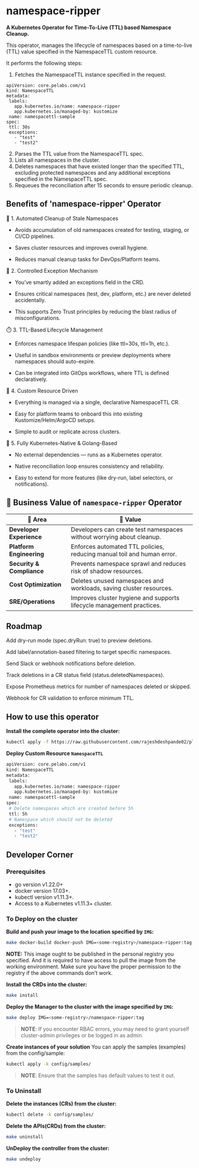 # namespace-ripper

**A Kubernetes Operator for Time-To-Live (TTL) based Namespace Cleanup.**
 
 This operator, manages the lifecycle of namespaces based on a
 time-to-live (TTL) value specified in the NamespaceTTL custom resource.

 It performs the following steps:
 1. Fetches the NamespaceTTL instance specified in the request.
 ```
 apiVersion: core.pelabs.com/v1
kind: NamespaceTTL
metadata:
  labels:
    app.kubernetes.io/name: namespace-ripper
    app.kubernetes.io/managed-by: kustomize
  name: namespacettl-sample
spec:
  ttl: 30s
  exceptions:
    - "test"
    - "test2"

 ```
 2. Parses the TTL value from the NamespaceTTL spec.
 3. Lists all namespaces in the cluster.
 4. Deletes namespaces that have existed longer than the specified TTL,
    excluding protected namespaces and any additional exceptions specified
    in the NamespaceTTL spec.
 5. Requeues the reconciliation after 15 seconds to ensure periodic cleanup.


## Benefits of 'namespace-ripper' Operator

🧹 1. Automated Cleanup of Stale Namespaces
- Avoids accumulation of old namespaces created for testing, staging, or CI/CD pipelines.

- Saves cluster resources and improves overall hygiene.

- Reduces manual cleanup tasks for DevOps/Platform teams.

🔐 2. Controlled Exception Mechanism
- You’ve smartly added an exceptions field in the CRD.

- Ensures critical namespaces (test, dev, platform, etc.) are never deleted accidentally.

- This supports Zero Trust principles by reducing the blast radius of misconfigurations.

⏱️ 3. TTL-Based Lifecycle Management
- Enforces namespace lifespan policies (like ttl=30s, ttl=1h, etc.).

- Useful in sandbox environments or preview deployments where namespaces should auto-expire.

- Can be integrated into GitOps workflows, where TTL is defined declaratively.

🧩 4. Custom Resource Driven
- Everything is managed via a single, declarative NamespaceTTL CR.

- Easy for platform teams to onboard this into existing Kustomize/Helm/ArgoCD setups.

- Simple to audit or replicate across clusters.

🧠 5. Fully Kubernetes-Native & Golang-Based
- No external dependencies — runs as a Kubernetes operator.

- Native reconciliation loop ensures consistency and reliability.

- Easy to extend for more features (like dry-run, label selectors, or notifications).

## 🏢 Business Value of `namespace-ripper` Operator

| 💼 Area                  | 🌟 Value                                                                 |
|--------------------------|---------------------------------------------------------------------------|
| **Developer Experience** | Developers can create test namespaces without worrying about cleanup.     |
| **Platform Engineering** | Enforces automated TTL policies, reducing manual toil and human error.    |
| **Security & Compliance**| Prevents namespace sprawl and reduces risk of shadow resources.           |
| **Cost Optimization**    | Deletes unused namespaces and workloads, saving cluster resources.        |
| **SRE/Operations**       | Improves cluster hygiene and supports lifecycle management practices.     |

## Roadmap

Add dry-run mode (spec.dryRun: true) to preview deletions.

Add label/annotation-based filtering to target specific namespaces.

Send Slack or webhook notifications before deletion.

Track deletions in a CR status field (status.deletedNamespaces).

Expose Prometheus metrics for number of namespaces deleted or skipped.

Webhook for CR validation to enforce minimum TTL.

## How to use this operator

**Install the complete operator into the cluster:**

```sh
kubectl apply -f https://raw.githubusercontent.com/rajeshdeshpande02/platform-engineering-labs/refs/heads/main/k8s-operators/namespace-ripper/operator-install.yaml
```
**Deploy Custom Resource `NamespaceTTL`**

```sh
apiVersion: core.pelabs.com/v1
kind: NamespaceTTL
metadata:
 labels:
   app.kubernetes.io/name: namespace-ripper
   app.kubernetes.io/managed-by: kustomize
 name: namespacettl-sample
spec:
 # Delete namespaces which are created before 5h
 ttl: 5h
 # Namespace which should not be deleted
 exceptions:
   - "test"
   - "test2"
```

## Developer Corner

### Prerequisites
- go version v1.22.0+
- docker version 17.03+.
- kubectl version v1.11.3+.
- Access to a Kubernetes v1.11.3+ cluster.

### To Deploy on the cluster
**Build and push your image to the location specified by `IMG`:**

```sh
make docker-build docker-push IMG=<some-registry>/namespace-ripper:tag
```

**NOTE:** This image ought to be published in the personal registry you specified.
And it is required to have access to pull the image from the working environment.
Make sure you have the proper permission to the registry if the above commands don’t work.

**Install the CRDs into the cluster:**

```sh
make install
```

**Deploy the Manager to the cluster with the image specified by `IMG`:**

```sh
make deploy IMG=<some-registry>/namespace-ripper:tag
```

> **NOTE**: If you encounter RBAC errors, you may need to grant yourself cluster-admin
privileges or be logged in as admin.

**Create instances of your solution**
You can apply the samples (examples) from the config/sample:

```sh
kubectl apply -k config/samples/
```

>**NOTE**: Ensure that the samples has default values to test it out.

### To Uninstall
**Delete the instances (CRs) from the cluster:**

```sh
kubectl delete -k config/samples/
```

**Delete the APIs(CRDs) from the cluster:**

```sh
make uninstall
```

**UnDeploy the controller from the cluster:**

```sh
make undeploy
```






